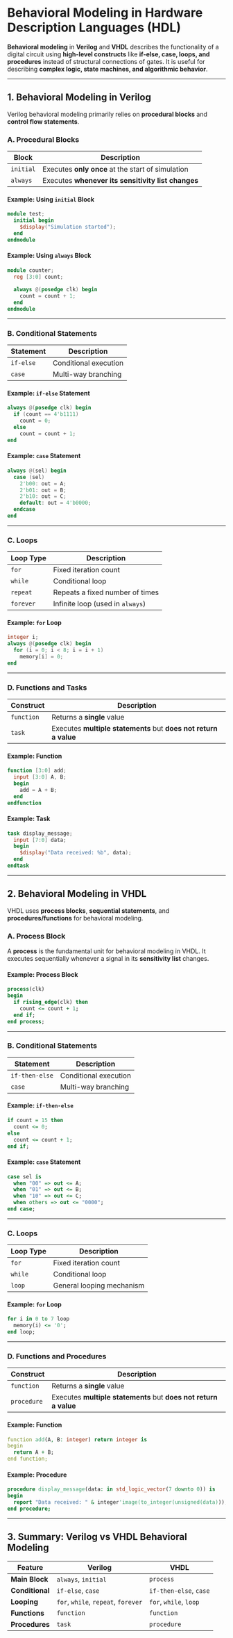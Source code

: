 # **Behavioral Modeling in Hardware Description Languages (HDL)**  

**Behavioral modeling** in **Verilog** and **VHDL** describes the functionality of a digital circuit using **high-level constructs** like **if-else, case, loops, and procedures** instead of structural connections of gates. It is useful for describing **complex logic, state machines, and algorithmic behavior**.

---

## **1. Behavioral Modeling in Verilog**
Verilog behavioral modeling primarily relies on **procedural blocks** and **control flow statements**.

### **A. Procedural Blocks**
| **Block**       | **Description** |
|----------------|---------------|
| `initial`      | Executes **only once** at the start of simulation |
| `always`       | Executes **whenever its sensitivity list changes** |

#### **Example: Using `initial` Block**
```verilog
module test;
  initial begin
    $display("Simulation started");
  end
endmodule
```

#### **Example: Using `always` Block**
```verilog
module counter;
  reg [3:0] count;
  
  always @(posedge clk) begin
    count = count + 1;
  end
endmodule
```

---

### **B. Conditional Statements**
| **Statement**  | **Description** |
|--------------|---------------|
| `if-else`   | Conditional execution |
| `case`      | Multi-way branching |

#### **Example: `if-else` Statement**
```verilog
always @(posedge clk) begin
  if (count == 4'b1111)
    count = 0;
  else
    count = count + 1;
end
```

#### **Example: `case` Statement**
```verilog
always @(sel) begin
  case (sel)
    2'b00: out = A;
    2'b01: out = B;
    2'b10: out = C;
    default: out = 4'b0000;
  endcase
end
```

---

### **C. Loops**
| **Loop Type**  | **Description** |
|---------------|---------------|
| `for`         | Fixed iteration count |
| `while`       | Conditional loop |
| `repeat`      | Repeats a fixed number of times |
| `forever`     | Infinite loop (used in `always`) |

#### **Example: `for` Loop**
```verilog
integer i;
always @(posedge clk) begin
  for (i = 0; i < 8; i = i + 1)
    memory[i] = 0;
end
```

---

### **D. Functions and Tasks**
| **Construct**  | **Description** |
|--------------|---------------|
| `function`   | Returns a **single** value |
| `task`       | Executes **multiple statements** but **does not return a value** |

#### **Example: Function**
```verilog
function [3:0] add;
  input [3:0] A, B;
  begin
    add = A + B;
  end
endfunction
```

#### **Example: Task**
```verilog
task display_message;
  input [7:0] data;
  begin
    $display("Data received: %b", data);
  end
endtask
```

---

## **2. Behavioral Modeling in VHDL**
VHDL uses **process blocks**, **sequential statements**, and **procedures/functions** for behavioral modeling.

### **A. Process Block**
A **process** is the fundamental unit for behavioral modeling in VHDL. It executes sequentially whenever a signal in its **sensitivity list** changes.

#### **Example: Process Block**
```vhdl
process(clk)
begin
  if rising_edge(clk) then
    count <= count + 1;
  end if;
end process;
```

---

### **B. Conditional Statements**
| **Statement**  | **Description** |
|--------------|---------------|
| `if-then-else`  | Conditional execution |
| `case`  | Multi-way branching |

#### **Example: `if-then-else`**
```vhdl
if count = 15 then
  count <= 0;
else
  count <= count + 1;
end if;
```

#### **Example: `case` Statement**
```vhdl
case sel is
  when "00" => out <= A;
  when "01" => out <= B;
  when "10" => out <= C;
  when others => out <= "0000";
end case;
```

---

### **C. Loops**
| **Loop Type**  | **Description** |
|--------------|---------------|
| `for`       | Fixed iteration count |
| `while`     | Conditional loop |
| `loop`      | General looping mechanism |

#### **Example: `for` Loop**
```vhdl
for i in 0 to 7 loop
  memory(i) <= '0';
end loop;
```

---

### **D. Functions and Procedures**
| **Construct**  | **Description** |
|--------------|---------------|
| `function`   | Returns a **single** value |
| `procedure`  | Executes **multiple statements** but **does not return a value** |

#### **Example: Function**
```vhdl
function add(A, B: integer) return integer is
begin
  return A + B;
end function;
```

#### **Example: Procedure**
```vhdl
procedure display_message(data: in std_logic_vector(7 downto 0)) is
begin
  report "Data received: " & integer'image(to_integer(unsigned(data)));
end procedure;
```

---

## **3. Summary: Verilog vs VHDL Behavioral Modeling**
| **Feature**  | **Verilog** | **VHDL** |
|-------------|------------|----------|
| **Main Block** | `always`, `initial` | `process` |
| **Conditional** | `if-else`, `case` | `if-then-else`, `case` |
| **Looping** | `for`, `while`, `repeat`, `forever` | `for`, `while`, `loop` |
| **Functions** | `function` | `function` |
| **Procedures** | `task` | `procedure` |

